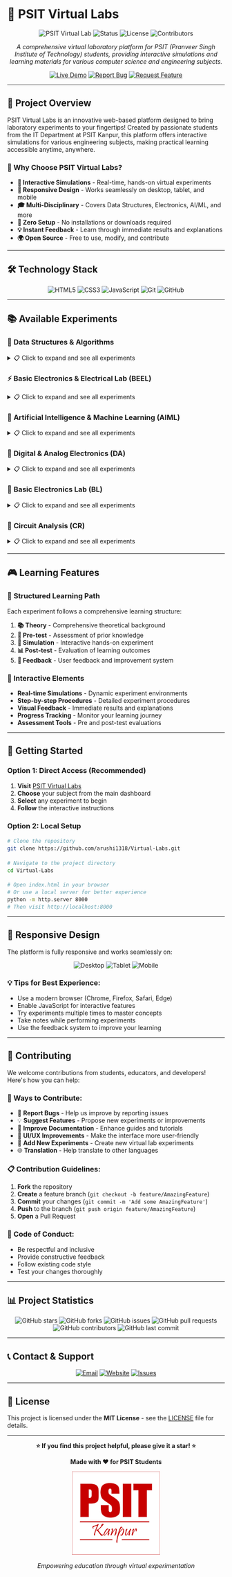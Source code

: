 # 🧪 PSIT Virtual Labs

<div align="center">

![PSIT Virtual Lab](https://img.shields.io/badge/PSIT-Virtual%20Lab-purple?style=for-the-badge&logo=github)
![Status](https://img.shields.io/badge/Status-Active-brightgreen?style=for-the-badge)
![License](https://img.shields.io/badge/License-MIT-blue?style=for-the-badge)
![Contributors](https://img.shields.io/badge/Contributors-6-orange?style=for-the-badge)

*A comprehensive virtual laboratory platform for PSIT (Pranveer Singh Institute of Technology) students, providing interactive simulations and learning materials for various computer science and engineering subjects.*

[![Live Demo](https://img.shields.io/badge/Live%20Demo-View%20Now-green?style=for-the-badge&logo=chrome)](https://arushi1318.github.io/Virtual-Labs/)
[![Report Bug](https://img.shields.io/badge/Report%20Bug-Issue%20Tracker-red?style=for-the-badge&logo=github)](https://github.com/arushi1318/Virtual-Labs/issues)
[![Request Feature](https://img.shields.io/badge/Request%20Feature-New%20Idea-blue?style=for-the-badge&logo=github)](https://github.com/arushi1318/Virtual-Labs/issues)

</div>

---

## 🎯 Project Overview

PSIT Virtual Labs is an innovative web-based platform designed to bring laboratory experiments to your fingertips! Created by passionate students from the IT Department at PSIT Kanpur, this platform offers interactive simulations for various engineering subjects, making practical learning accessible anytime, anywhere.

### 🌟 Why Choose PSIT Virtual Labs?

- **🔬 Interactive Simulations** - Real-time, hands-on virtual experiments
- **📱 Responsive Design** - Works seamlessly on desktop, tablet, and mobile
- **🎓 Multi-Disciplinary** - Covers Data Structures, Electronics, AI/ML, and more
- **🚀 Zero Setup** - No installations or downloads required
- **💡 Instant Feedback** - Learn through immediate results and explanations
- **🌍 Open Source** - Free to use, modify, and contribute

---

## 🛠️ Technology Stack

<div align="center">

![HTML5](https://img.shields.io/badge/HTML5-E34F26?style=for-the-badge&logo=html5&logoColor=white)
![CSS3](https://img.shields.io/badge/CSS3-1572B6?style=for-the-badge&logo=css3&logoColor=white)
![JavaScript](https://img.shields.io/badge/JavaScript-F7DF1E?style=for-the-badge&logo=javascript&logoColor=black)
![Git](https://img.shields.io/badge/Git-F05032?style=for-the-badge&logo=git&logoColor=white)
![GitHub](https://img.shields.io/badge/GitHub-100000?style=for-the-badge&logo=github&logoColor=white)

</div>

---

## 📚 Available Experiments

### 🧮 **Data Structures & Algorithms**
<details>
<summary>📋 Click to expand and see all experiments</summary>

#### **Sorting Algorithms**
- 🔄 **Bubble Sort** - Visualize the bubble sorting process step-by-step
- 📊 **Selection Sort** - Interactive selection sort demonstration
- 🔀 **Insertion Sort** - Real-time insertion sort simulation
- 🔄 **Merge Sort** - Divide and conquer merge sort visualization
- ⚡ **Quick Sort** - Fast quick sort algorithm with pivot visualization
- 🏗️ **Heap Sort** - Heap-based sorting algorithm demonstration
- 📈 **Counting Sort** - Linear time sorting algorithm simulation

#### **Searching Algorithms**
- 🔍 **Linear Search** - Sequential search through arrays with highlighting
- 🎯 **Binary Search** - Efficient binary search with step-by-step visualization

#### **Data Structures**
- 📚 **Stack (Array)** - LIFO data structure with push/pop operations
- 📚 **Stack (Linked List)** - Dynamic stack implementation using linked lists
- 🎫 **Queue (Array)** - FIFO data structure with enqueue/dequeue
- 🎫 **Queue (Linked List)** - Dynamic queue using linked lists
- 🔄 **Circular Queue** - Efficient circular queue operations
- ⚡ **Priority Queue** - Priority-based queue with different priorities
- 🔄 **Doubly Ended Queue** - Deque with both-end operations

#### **Graph Algorithms**
- 🌳 **Breadth First Search (BFS)** - Level-wise graph traversal visualization
- 🌲 **Depth First Search (DFS)** - Recursive graph exploration
- 🌉 **Minimum Spanning Tree - Kruskal's** - MST using Kruskal's algorithm
- 🌉 **Minimum Spanning Tree - Prim's** - MST using Prim's algorithm
- 🛣️ **Shortest Path - Dijkstra's** - Single-source shortest path algorithm
- 🛣️ **Shortest Path - Floyd Warshall** - All-pairs shortest path algorithm

#### **Special Topics**
- 🏛️ **Tower of Hanoi** - Classic recursive puzzle with step-by-step solution
- 📊 **Polynomial Addition** - Polynomial arithmetic operations
- 🔗 **Polynomial Merging** - Polynomial merging algorithms

</details>

### ⚡ **Basic Electronics & Electrical Lab (BEEL)**
<details>
<summary>📋 Click to expand and see all experiments</summary>

- 🔌 **Kirchhoff's Current Law (KCL)** - Circuit analysis fundamentals with interactive nodes
- ⚡ **Kirchhoff's Voltage Law (KVL)** - Voltage loop analysis with visual circuits
- 🔋 **Capacitor Charging/Discharging** - RC circuit behavior simulation
- 💡 **Electrical Wiring & MCB** - Home electrical systems with safety features
- 🏠 **House Wiring Simulation** - Complete house wiring setup with multiple rooms
- 🚪 **Door Bell Circuit** - Simple electronic circuit design and testing
- 🔄 **3-Phase Induction Motor** - Motor control and operation simulation
- 🎛️ **Digital Logic Gates** - Basic logic operations (AND, OR, NOT, etc.)
- 🔢 **Digital Counters** - Sequential circuit design and counting
- 🎯 **DC Motor Control** - Motor speed and direction control

</details>

### 🧠 **Artificial Intelligence & Machine Learning (AIML)**
<details>
<summary>📋 Click to expand and see all experiments</summary>

- 🤖 **Introduction to AI** - AI fundamentals and basic concepts
- 🧮 **Machine Learning Basics** - ML algorithms and real-world applications
- 🎯 **Neural Networks** - Artificial neural network simulation and training
- 🔍 **Pattern Recognition** - Pattern matching algorithms and techniques
- 📊 **Data Mining** - Data analysis and mining techniques
- 🎨 **Computer Vision** - Image processing and recognition algorithms
- 🗣️ **Natural Language Processing** - Text analysis and processing
- 🎮 **Game AI** - Game-playing algorithms and strategies
- 🔮 **Expert Systems** - Rule-based AI systems and decision making
- 📈 **Predictive Analytics** - Forecasting and prediction models

</details>

### 🔢 **Digital & Analog Electronics (DA)**
<details>
<summary>📋 Click to expand and see all experiments</summary>

- 🔌 **Digital Logic Design** - Combinational and sequential circuits
- 🎛️ **Analog Circuit Analysis** - Analog signal processing and analysis
- 🔄 **ADC/DAC Conversion** - Analog-digital conversion simulation
- 📡 **Communication Systems** - Signal transmission and reception
- 🎵 **Audio Processing** - Sound signal manipulation and filtering
- 📺 **Video Processing** - Image and video signal handling

</details>

### 🔧 **Basic Electronics Lab (BL)**
<details>
<summary>📋 Click to expand and see all experiments</summary>

- 🔌 **Basic Electronic Components** - Resistors, capacitors, inductors testing
- 💡 **LED Circuits** - Light-emitting diode applications and circuits
- 🔋 **Power Supply Circuits** - Voltage regulation and conversion
- 📊 **Oscilloscope Usage** - Signal measurement and analysis tools
- 🎛️ **Function Generator** - Signal generation and testing equipment

</details>

### 🔌 **Circuit Analysis (CR)**
<details>
<summary>📋 Click to expand and see all experiments</summary>

- 🔌 **Series & Parallel Circuits** - Circuit combination analysis
- ⚡ **Ohm's Law Verification** - Voltage, current, resistance relationship
- 🔋 **Battery Testing** - Battery performance analysis and testing
- 💡 **Load Testing** - Circuit load behavior and analysis
- 📊 **Circuit Simulation** - Virtual circuit analysis tools

</details>

---

## 🎮 Learning Features

### 📖 **Structured Learning Path**
Each experiment follows a comprehensive learning structure:

1. **📚 Theory** - Comprehensive theoretical background
2. **🧪 Pre-test** - Assessment of prior knowledge
3. **🎯 Simulation** - Interactive hands-on experiment
4. **📊 Post-test** - Evaluation of learning outcomes
5. **💬 Feedback** - User feedback and improvement system

### 🎯 **Interactive Elements**
- **Real-time Simulations** - Dynamic experiment environments
- **Step-by-step Procedures** - Detailed experiment procedures
- **Visual Feedback** - Immediate results and explanations
- **Progress Tracking** - Monitor your learning journey
- **Assessment Tools** - Pre and post-test evaluations

---

## 🚀 Getting Started

### **Option 1: Direct Access (Recommended)**
1. **Visit** [PSIT Virtual Labs](https://arushi1318.github.io/Virtual-Labs/)
2. **Choose** your subject from the main dashboard
3. **Select** any experiment to begin
4. **Follow** the interactive instructions

### **Option 2: Local Setup**
```bash
# Clone the repository
git clone https://github.com/arushi1318/Virtual-Labs.git

# Navigate to the project directory
cd Virtual-Labs

# Open index.html in your browser
# Or use a local server for better experience
python -m http.server 8000
# Then visit http://localhost:8000
```

---

## 📱 Responsive Design

The platform is fully responsive and works seamlessly on:

<div align="center">

![Desktop](https://img.shields.io/badge/Desktop-✅%20Supported-green?style=for-the-badge&logo=desktop)
![Tablet](https://img.shields.io/badge/Tablet-✅%20Supported-green?style=for-the-badge&logo=tablet)
![Mobile](https://img.shields.io/badge/Mobile-✅%20Supported-green?style=for-the-badge&logo=mobile)

</div>

### **💡 Tips for Best Experience:**
- Use a modern browser (Chrome, Firefox, Safari, Edge)
- Enable JavaScript for interactive features
- Try experiments multiple times to master concepts
- Take notes while performing experiments
- Use the feedback system to improve your learning

---








## 🤝 Contributing

We welcome contributions from students, educators, and developers! Here's how you can help:

### **🎯 Ways to Contribute:**
- 🐛 **Report Bugs** - Help us improve by reporting issues
- 💡 **Suggest Features** - Propose new experiments or improvements
- 📝 **Improve Documentation** - Enhance guides and tutorials
- 🎨 **UI/UX Improvements** - Make the interface more user-friendly
- 🧪 **Add New Experiments** - Create new virtual lab experiments
- 🌐 **Translation** - Help translate to other languages

### **📋 Contribution Guidelines:**
1. **Fork** the repository
2. **Create** a feature branch (`git checkout -b feature/AmazingFeature`)
3. **Commit** your changes (`git commit -m 'Add some AmazingFeature'`)
4. **Push** to the branch (`git push origin feature/AmazingFeature`)
5. **Open** a Pull Request

### **📝 Code of Conduct:**
- Be respectful and inclusive
- Provide constructive feedback
- Follow existing code style
- Test your changes thoroughly

---

## 📊 Project Statistics

<div align="center">

![GitHub stars](https://img.shields.io/github/stars/arushi1318/Virtual-Labs?style=social)
![GitHub forks](https://img.shields.io/github/forks/arushi1318/Virtual-Labs?style=social)
![GitHub issues](https://img.shields.io/github/issues/arushi1318/Virtual-Labs)
![GitHub pull requests](https://img.shields.io/github/issues-pr/arushi1318/Virtual-Labs)
![GitHub contributors](https://img.shields.io/github/contributors/arushi1318/Virtual-Labs)
![GitHub last commit](https://img.shields.io/github/last-commit/arushi1318/Virtual-Labs)

</div>

---

## 📞 Contact & Support

<div align="center">

[![Email](https://img.shields.io/badge/Email-Contact%20Us-blue?style=for-the-badge&logo=gmail)](mailto:psitvirtual@example.com)
[![Website](https://img.shields.io/badge/Website-PSIT%20Kanpur-green?style=for-the-badge&logo=chrome)](https://www.psit.ac.in/)
[![Issues](https://img.shields.io/badge/Issues-Report%20Problem-red?style=for-the-badge&logo=github)](https://github.com/arushi1318/Virtual-Labs/issues)

</div>



---

## 📜 License

This project is licensed under the **MIT License** - see the [LICENSE](LICENSE) file for details.









---

<div align="center">

**⭐ If you find this project helpful, please give it a star! ⭐**

**Made with ❤️ for PSIT Students**

![PSIT Logo](logo.png)

*Empowering education through virtual experimentation*

</div> 
